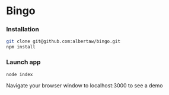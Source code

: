 # Bingo

### Installation
```bash
git clone git@github.com:albertaw/bingo.git
npm install
```

### Launch app
```bash
node index
```
Navigate your browser window to localhost:3000 to see a demo